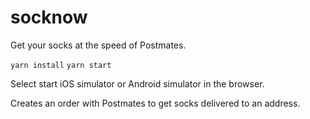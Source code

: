 # socknow

Get your socks at the speed of Postmates.

`yarn install`
`yarn start`

Select start iOS simulator or Android simulator in the browser.

Creates an order with Postmates to get socks delivered to an address.
